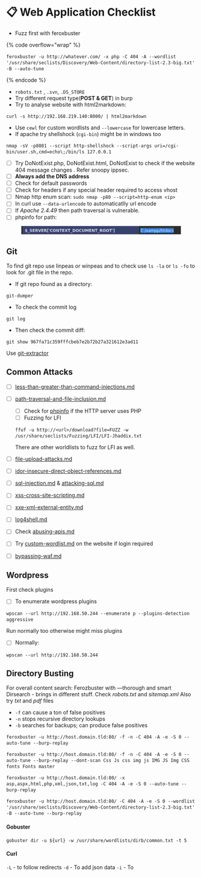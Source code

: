 # 📋 Web Application Checklist

* Fuzz first with feroxbuster

{% code overflow="wrap" %}
```
feroxbuster -u http://whatever.com/ -x php -C 404 -A --wordlist '/usr/share/seclists/Discovery/Web-Content/directory-list-2.3-big.txt' -B --auto-tune
```
{% endcode %}

* `robots.txt` , `.svn`, `.DS_STORE`
* Try different request type(**POST & GET**) in burp
* Try to analyse website with html2markdown:

```
curl -s http://192.168.219.140:8000/ | html2markdown
```

* Use `cewl` for custom wordlists and `--lowercase` for lowercase letters.
* If apache try shellshock (`cgi-bin`) might be in windows too

```
nmap -sV -p8081 --script http-shellshock --script-args uri=/cgi-bin/user.sh,cmd=echo\;/bin/ls 127.0.0.1
```

* [ ] Try DoNotExist.php, DoNotExist.html, DoNotExist to check if the website 404 message changes . Refer snoopy ippsec.&#x20;
* [ ] **Always add the DNS address**
* [ ] Check for default passwords
* [ ] Check for headers if any special header required to access vhost
* [ ] Nmap http enum scan: `sudo nmap -p80 --script=http-enum <ip>`
* [ ] In curl use `--data-urlencode` to automaticatlly url encode
* [ ] If _Apache 2.4.49_ then path traversal is vulnerable.
* [ ] phpinfo for path:&#x20;

<figure><img src="../../.gitbook/assets/Web app checklist.png" alt=""><figcaption></figcaption></figure>

## Git

To find git repo use linpeas or winpeas and to check use `ls -la` or `ls -fo` to look for .git file in the repo.

* If git repo found as a directory:

```
git-dumper
```

* To check the commit log

```
git log
```

* Then check the commit diff:

```
git show 967fa71c359fffcbeb7e2b72b27a321612e3ad11
```

Use [git-extractor](https://github.com/internetwache/GitTools)

## Common Attacks

* [ ] [less-than-greater-than-command-injections.md](less-than-greater-than-command-injections.md "mention")
*   [ ] [path-traversal-and-file-inclusion.md](path-traversal-and-file-inclusion.md "mention")

    * [ ] Check for [phpinfo](https://support.testrail.com/hc/en-us/articles/7146363428372-Running-Phpinfo-diagnostics) if the HTTP server uses PHP
    * [ ] Fuzzing for LFI

    ```
    ffuf -u http://<url>/download?file=FUZZ -w /usr/share/seclists/Fuzzing/LFI/LFI-Jhaddix.txt
    ```

    There are other worldlists to fuzz for LFI as well.
* [ ] [file-upload-attacks.md](file-upload-attacks.md "mention")
* [ ] [idor-insecure-direct-object-references.md](idor-insecure-direct-object-references.md "mention")
* [ ] [sql-injection.md](sql-injection.md "mention") & [attacking-sql.md](attacking-sql.md "mention")
* [ ] [xss-cross-site-scripting.md](xss-cross-site-scripting.md "mention")
* [ ] [xxe-xml-external-entity.md](xxe-xml-external-entity.md "mention")
* [ ] [log4shell.md](log4shell.md "mention")
* [ ] Check [abusing-apis.md](abusing-apis.md "mention")
* [ ] Try [custom-wordlist.md](custom-wordlist.md "mention") on the website if login required
* [ ] [bypassing-waf.md](bypassing-waf.md "mention")

## Wordpress

First check plugins

* [ ] To enumerate wordpress plugins

```
wpscan --url http://192.168.50.244 --enumerate p --plugins-detection aggressive 
```

Run normally too otherwise might miss plugins

* [ ] Normally:

```
wpscan --url http://192.168.50.244
```

## Directory Busting

For overall content search: Ferozbuster with —thorough and smart Dirsearch - brings in different stuff. Check _robots.txt_ and _sitemap.xml_ Also try _txt_ and _pdf_ files

* `-f` can cause a ton of false positives
* `-n` stops recursive directory lookups
* `-b` searches for backups; can produce false positives

```
feroxbuster -u http://host.domain.tld:80/ -f -n -C 404 -A -e -S 0 --auto-tune --burp-replay
```

```
feroxbuster -u http://host.domain.tld:80/ -f -n -C 404 -A -e -S 0 --auto-tune --burp-replay --dont-scan Css Js css img js IMG JS Img CSS fonts Fonts master
```

```
feroxbuster -u http://host.domain.tld:80/ -x asp,aspx,html,php,xml,json,txt,log -C 404 -A -e -S 0 --auto-tune --burp-replay
```

```
feroxbuster -u http://host.domain.tld:80/ -C 404 -A -e -S 0 --wordlist '/usr/share/seclists/Discovery/Web-Content/directory-list-2.3-big.txt' -B --auto-tune --burp-replay
```

#### Gobuster

```
gobuster dir -u ${url} -w /usr/share/wordlists/dirb/common.txt -t 5
```

#### Curl

`-L` - to follow redirects `-d` - To add json data `-i` - To
